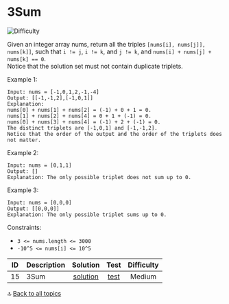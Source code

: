 [//]: # (Copyright [2023] [Anton Kotler kotler.developer@gmail.com] License MIT)

# 3Sum

![Difficulty](https://img.shields.io/badge/Difficulty-Medium-548af7)

Given an integer array nums, return all the triples `[nums[i], nums[j]], nums[k]]`, such that `i != j`, `i != k`,
and `j != k`, and `nums[i] + nums[j] + nums[k] == 0`.  
Notice that the solution set must not contain duplicate triplets.

Example 1:

```
Input: nums = [-1,0,1,2,-1,-4]
Output: [[-1,-1,2],[-1,0,1]]
Explanation:
nums[0] + nums[1] + nums[2] = (-1) + 0 + 1 = 0.
nums[1] + nums[2] + nums[4] = 0 + 1 + (-1) = 0.
nums[0] + nums[3] + nums[4] = (-1) + 2 + (-1) = 0.
The distinct triplets are [-1,0,1] and [-1,-1,2].
Notice that the order of the output and the order of the triplets does not matter.
```

Example 2:

```
Input: nums = [0,1,1]
Output: []
Explanation: The only possible triplet does not sum up to 0.
```

Example 3:

```
Input: nums = [0,0,0]
Output: [[0,0,0]]
Explanation: The only possible triplet sums up to 0.
```

Constraints:

- `3 <= nums.length <= 3000`
- `-10^5 <= nums[i] <= 10^5`

| ID | Description |          Solution           |                                       Test                                       | Difficulty |
|:--:|:------------|:---------------------------:|:--------------------------------------------------------------------------------:|:----------:|
| 15 | 3Sum        | [solution](./Solution15.kt) | [test](../../../../../../src/test/kotlin/exercise/medium/id15/Solution15Test.kt) |   Medium   |

:top: [Back to all topics](https://github.com/kotler-dev/kotlin-leetcode)
